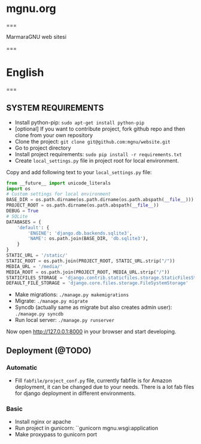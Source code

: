 # mgnu.org
===

MarmaraGNU web sitesi


===
# English
===

## SYSTEM REQUIREMENTS

* Install python-pip: ``sudo apt-get install python-pip``
* [optional] If you want to contribute project, fork github repo and then clone from your own repository
* Clone the project: ``git clone git@github.com:mgnu/website.git``
* Go to project directory
* Install project requirements: ``sudo pip install -r requirements.txt``
* Create ``local_settings.py`` file in project root for local environment.

Copy and add following text to your ``local_settings.py`` file:

```python
from __future__ import unicode_literals
import os
# Custom settings for local environment
BASE_DIR = os.path.dirname(os.path.dirname(os.path.abspath(__file__)))
PROJECT_ROOT = os.path.dirname(os.path.abspath(__file__))
DEBUG = True
# SQLite
DATABASES = {
    'default': {
        'ENGINE': 'django.db.backends.sqlite3',
        'NAME': os.path.join(BASE_DIR, 'db.sqlite3'),
    }
}
STATIC_URL = '/static/'
STATIC_ROOT = os.path.join(PROJECT_ROOT, STATIC_URL.strip("/"))
MEDIA_URL = '/media/'
MEDIA_ROOT = os.path.join(PROJECT_ROOT, MEDIA_URL.strip("/"))
STATICFILES_STORAGE = 'django.contrib.staticfiles.storage.StaticFilesStorage'
DEFAULT_FILE_STORAGE = 'django.core.files.storage.FileSystemStorage'
```

* Make migrations: ``./manage.py makemigrations``
* Migrate: ``./manage.py migrate``
* Syncdb (actually same as migrate but also creates admin user): ``./manage.py syncdb``
* Run local server: ``./manage.py runserver``

Now open http://127.0.0.1:8000 in your browser and start developing.

## Deployment (@TODO)

### Automatic

* Fill ``fabfile/project_conf.py`` file, currently fabfile is for Amazon deployment, it can be changed due to your needs. There is a lot fab files for django deployment in different environments.

### Basic

* Install nginx or apache
* Run project in gunicorn: ``gunicorn mgnu.wsgi:application
* Make proxypass to gunicorn port
